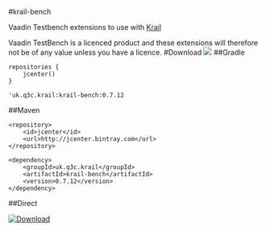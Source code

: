 #krail-bench

Vaadin Testbench extensions to use with [Krail](https://github.com/davidsowerby/krail)

Vaadin TestBench is a licenced product and these extensions will therefore not be of any value unless you have a licence.
#Download
<a href='https://bintray.com/dsowerby/maven/krail-bench/view?source=watch' alt='Get automatic notifications about new "krail-bench" versions'><img src='https://www.bintray.com/docs/images/bintray_badge_color.png'></a>
##Gradle

```
repositories {
	jcenter()
}
```

```
'uk.q3c.krail:krail-bench:0.7.12
```
##Maven

```
<repository>
	<id>jcenter</id>
	<url>http://jcenter.bintray.com</url>
</repository>

```

```
<dependency>
	<groupId>uk.q3c.krail</groupId>
	<artifactId>krail-bench</artifactId>
	<version>0.7.12</version>
</dependency>
```
##Direct

[ ![Download](https://api.bintray.com/packages/dsowerby/maven/krail-bench/images/download.svg) ](https://bintray.com/dsowerby/maven/krail-bench/_latestVersion)

